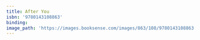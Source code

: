 ```yaml
---
title: After You
isbn: '9780143108863'
binding:
image_path: 'https://images.booksense.com/images/863/108/9780143108863.jpg'
---
```



